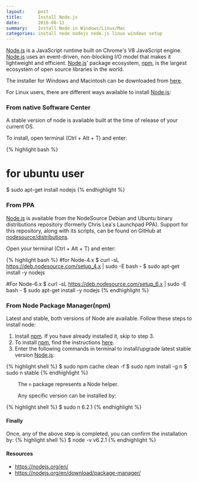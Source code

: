 ```yaml
---
layout:     post
title:      Install Node.js
date:       2016-06-11
summary:    Install Node in Windows/Linux/Mac
categories: install node nodejs node.js linux windows setup
---
```


<a href="https://nodejs.org/" target="_blank">Node.js</a> is a JavaScript runtime built on Chrome's V8 JavaScript engine. <a href="https://nodejs.org/" target="_blank">Node.js</a> uses an event-driven, non-blocking I/O model that makes it lightweight and efficient. <a href="https://nodejs.org/" target="_blank">Node.js</a>' package ecosystem, <a href="https://www.npmjs.com/" target="_blank">npm</a>, is the largest ecosystem of open source libraries in the world.

The installer for Windows and Macintosh can be downloaded from <a href="https://nodejs.org/en/download/" target="_blank">here</a>.

For Linux users, there are different ways available to install <a href="https://nodejs.org/" target="_blank">Node.js</a>:

### From native Software Center

A stable version of node is available built at the time of release of your current OS.

To install, open terminal (Ctrl + Alt + T) and enter:

{% highlight bash %}
# for ubuntu user
$ sudo apt-get install nodejs
{% endhighlight %}

### From PPA

<a href="https://nodejs.org/" target="_blank">Node.js</a> is available from the NodeSource Debian and Ubuntu binary distributions repository (formerly Chris Lea's Launchpad PPA). Support for this repository, along with its scripts, can be found on GitHub at <a href="https://github.com/nodesource/distributions" target="_blank">nodesource/distributions</a>.

Open your terminal (Ctrl + Alt + T) and enter:

{% highlight bash %}
#for Node-4.x
$ curl -sL https://deb.nodesource.com/setup_4.x | sudo -E bash -
$ sudo apt-get install -y nodejs

#For Node-6.x
$ curl -sL https://deb.nodesource.com/setup_6.x | sudo -E bash -
$ sudo apt-get install -y nodejs
{% endhighlight %}

### From Node Package Manager(npm)

Latest and stable, both versions of Node are available. 
Follow these steps to install node:

1. Install <a href="https://www.npmjs.com/" target="_blank">npm</a>. If you have already installed it, skip to step 3.
2. To install <a href="https://www.npmjs.com/" target="_blank">npm</a>, find the instructions <a href="{{site.baseurl}}/install/npm/linux/ubuntu/windows/setup/2016/06/10/install-npm/" target="\_blank">here</a>.
3. Enter the following commands in terminal to install/upgrade latest stable version <a href="https://nodejs.org/" target="_blank">Node.js</a>:

{% highlight shell %}
$ sudo npm cache clean -f
$ sudo npm install -g n
$ sudo n stable
{% endhighlight %}

&nbsp;&nbsp;&nbsp;&nbsp;&nbsp;&nbsp;&nbsp;&nbsp;The `n` package represents a Node helper.

&nbsp;&nbsp;&nbsp;&nbsp;&nbsp;&nbsp;&nbsp;&nbsp;Any specific version can be installed by:

{% highlight shell %}
$ sudo n 6.2.1
{% endhighlight %}

#### Finally
Once, any of the above step is completed, you can confirm the installation by:
{% highlight shell %}
$ node -v
v6.2.1
{% endhighlight %}

#### Resources
* <a href="https://nodejs.org/en/" target="_blank">https://nodejs.org/en/</a>
* <a href="https://nodejs.org/en/download/package-manager/" target="_blank">https://nodejs.org/en/download/package-manager/</a>
